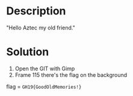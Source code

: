# Description

"Hello Aztec my old friend."

# Solution

1. Open the GIT with Gimp
2. Frame 115 there's the flag on the background

flag = ```GH19{GoodOldMemories!}```
